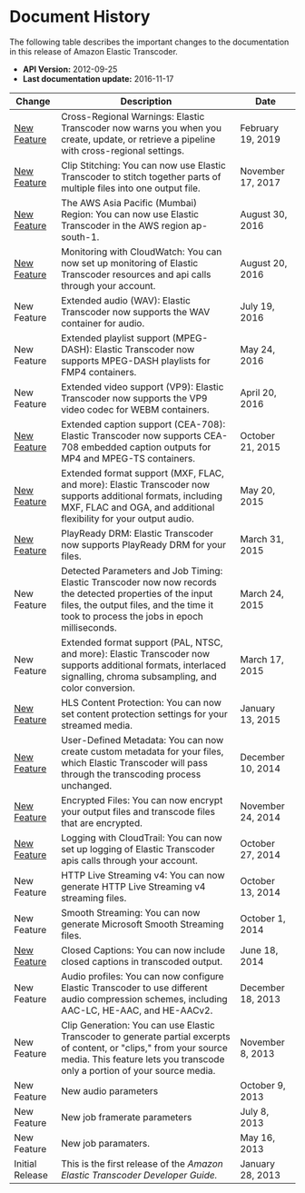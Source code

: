 # Document History<a name="history"></a>

The following table describes the important changes to the documentation in this release of Amazon Elastic Transcoder\.
+ **API Version:** 2012\-09\-25
+ **Last documentation update:** 2016\-11\-17

| Change | Description | Date | 
| --- |--- |--- |
| [New Feature](create-pipeline.html#create-pipeline-response-warnings) | Cross\-Regional Warnings: Elastic Transcoder now warns you when you create, update, or retrieve a pipeline with cross\-regional settings\.  | February 19, 2019 | 
| [New Feature](clip-stitching.html) | Clip Stitching: You can now use Elastic Transcoder to stitch together parts of multiple files into one output file\.  | November 17, 2017 | 
| [New Feature](limits.html) | The AWS Asia Pacific \(Mumbai\) Region: You can now use Elastic Transcoder in the AWS region ap\-south\-1\.  | August 30, 2016 | 
| [New Feature](monitoring-overview.html) | Monitoring with CloudWatch: You can now set up monitoring of Elastic Transcoder resources and api calls through your account\.  | August 20, 2016 | 
| New Feature | Extended audio \(WAV\): Elastic Transcoder now supports the WAV container for audio\. | July 19, 2016 | 
| New Feature | Extended playlist support \(MPEG\-DASH\): Elastic Transcoder now supports MPEG\-DASH playlists for FMP4 containers\. | May 24, 2016 | 
| New Feature | Extended video support \(VP9\): Elastic Transcoder now supports the VP9 video codec for WEBM containers\. | April 20, 2016 | 
| [New Feature](captions.html) | Extended caption support \(CEA\-708\): Elastic Transcoder now supports CEA\-708 embedded caption outputs for MP4 and MPEG\-TS containers\.  | October 21, 2015 | 
| [New Feature](audio.html) | Extended format support \(MXF, FLAC, and more\): Elastic Transcoder now supports additional formats, including MXF, FLAC and OGA, and additional flexibility for your output audio\.  | May 20, 2015 | 
| [New Feature](drm.html) | PlayReady DRM: Elastic Transcoder now supports PlayReady DRM for your files\.  | March 31, 2015 | 
| New Feature | Detected Parameters and Job Timing: Elastic Transcoder now now records the detected properties of the input files, the output files, and the time it took to process the jobs in epoch milliseconds\.  | March 24, 2015 | 
| New Feature | Extended format support \(PAL, NTSC, and more\): Elastic Transcoder now supports additional formats, interlaced signalling, chroma subsampling, and color conversion\.  | March 17, 2015 | 
| [New Feature](job-settings.html#job-settings-hls-cp) | HLS Content Protection: You can now set content protection settings for your streamed media\.  | January 13, 2015 | 
| [New Feature](job-settings.html#job-settings-user-metadata) | User\-Defined Metadata: You can now create custom metadata for your files, which Elastic Transcoder will pass through the transcoding process unchanged\.  | December 10, 2014 | 
| [New Feature](encryption.html) | Encrypted Files: You can now encrypt your output files and transcode files that are encrypted\.  | November 24, 2014 | 
| [New Feature](logging_using_cloudtrail.html) | Logging with CloudTrail: You can now set up logging of Elastic Transcoder apis calls through your account\.  | October 27, 2014 | 
| New Feature | HTTP Live Streaming v4: You can now generate HTTP Live Streaming v4 streaming files\.  | October 13, 2014 | 
| New Feature | Smooth Streaming: You can now generate Microsoft Smooth Streaming files\.  | October 1, 2014 | 
| [New Feature](job-settings.html#job-settings-output-details-part-2) | Closed Captions: You can now include closed captions in transcoded output\.  | June 18, 2014 | 
| New Feature | Audio profiles: You can now configure Elastic Transcoder to use different audio compression schemes, including AAC\-LC, HE\-AAC, and HE\-AACv2\.  | December 18, 2013 | 
| New Feature | Clip Generation: You can use Elastic Transcoder to generate partial excerpts of content, or "clips," from your source media\. This feature lets you transcode only a portion of your source media\.  | November 8, 2013 | 
| New Feature | New audio parameters | October 9, 2013 | 
| New Feature | New job framerate parameters | July 8, 2013 | 
| New Feature | New job paramaters\. | May 16, 2013 | 
| Initial Release | This is the first release of the *Amazon Elastic Transcoder Developer Guide\.* | January 28, 2013 | 